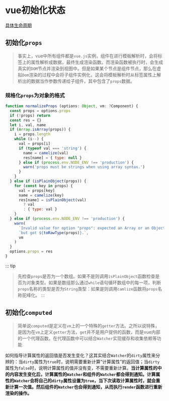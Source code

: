 # vue初始化状态
[具体生命周期](/frame/Vue/vue生命周期.html#初始化阶段)
## 初始化`props`
> 事实上，vue中所有组件都是`vue.js`实例，组件在进行模板解析时，会将标签上的属性解析成数据，最终生成渲染函数。而渲染函数被执行时，会生成真实的`DOM`节点并渲染到视图中。但是如果某个节点是组件节点，那么在虚拟`Dom`渲染的过程中会将子组件实例化，这会将模板解析时从标签属性上解析出的数据当作参数传递给子组件，其中包含了`props`数据。

### 规格化`props`为对象的格式
```js
function normalizeProps (options: Object, vm: ?Component) {
  const props = options.props
  if (!props) return
  const res = {}
  let i, val, name
  if (Array.isArray(props)) {
    i = props.length
    while (i--) {
      val = props[i]
      if (typeof val === 'string') {
        name = camelize(val)
        res[name] = { type: null }
      } else if (process.env.NODE_ENV !== 'production') {
        warn('props must be strings when using array syntax.')
      }
    }
  } else if (isPlainObject(props)) {
    for (const key in props) {
      val = props[key]
      name = camelize(key)
      res[name] = isPlainObject(val)
        ? val
        : { type: val }
    }
  } else if (process.env.NODE_ENV !== 'production') {
    warn(
      `Invalid value for option "props": expected an Array or an Object, ` +
      `but got ${toRawType(props)}.`,
      vm
    )
  }
  options.props = res
}
```
::: tip
> 先检查`props`是否为一个数组。如果不是则调用`isPlainObject`函数检查是否为对象类型。如果是数组那么通过`while`语句循环数组中的每一项，判断`props`名称的类型是否为`String`类型：如果是则调用`camlize`函数将`props`名称驼峰化。
:::

## 初始化`computed`
> 简单说`computed`是定义在`vm`上的一个特殊的`getter`方法。之所以说特殊，是因为在`vm`上定义`getter`方法，`get`并不是用户提供的函数，而是vue内部的一个代理函数。在代理函数中可以结合`Watcher`实现缓存和收集依赖等功能

如何指导计算属性的返回值是否发生变化？这其实结合`Watcher`的`dirty`属性来分辨的：当`dirty`属性为`true`时，说明需要重新计算“计算属性”的返回值；当`dirty`属性为`false`时，说明计算属性的值并没有变，不需要重新计算。**当计算属性的中的内容发生变化后，计算属性的`Watcher`和组件的`Watcher`都会得到通知。计算属性的`Watcher`会将自己的`dirty`属性设置为`true`，当下次读取计算属性时，就会重新计算一次值。然后组件的`Watcher`也会得到通知，从而执行`render`函数进行重新渲染的操作。**
